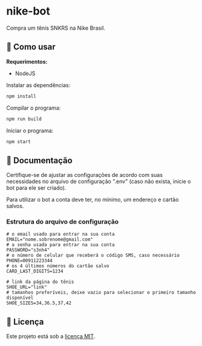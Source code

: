 # nike-bot

Compra um tênis SNKRS na Nike Brasil.

## 🚀 Como usar

**Requerimentos:**

- NodeJS

Instalar as dependências:

```sh
npm install
```

Compilar o programa:

```sh
npm run build
```

Iniciar o programa:

```sh
npm start
```

## 📜 Documentação

Certifique-se de ajustar as configurações de acordo com suas necessidades no arquivo de configuração ".env" (caso não exista, inicie o bot para ele ser criado).

Para utilizar o bot a conta deve ter, no mínimo, um endereço e cartão salvos.

### Estrutura do arquivo de configuração

```text
# o email usado para entrar na sua conta
EMAIL="nome.sobrenome@gmail.com"
# a senha usada para entrar na sua conta
PASSWORD="s3nh4"
# o número de celular que receberá o código SMS, caso necessário
PHONE=00911223344
# os 4 últimos números do cartão salvo
CARD_LAST_DIGITS=1234

# link da página do tênis
SHOE_URL="link"
# tamanhos preferíveis, deixe vazio para selecionar o primeiro tamanho disponível
SHOE_SIZES=34,36.5,37,42
```

## 🔑 Licença

Este projeto está sob a [licença MIT](LICENSE.md).
